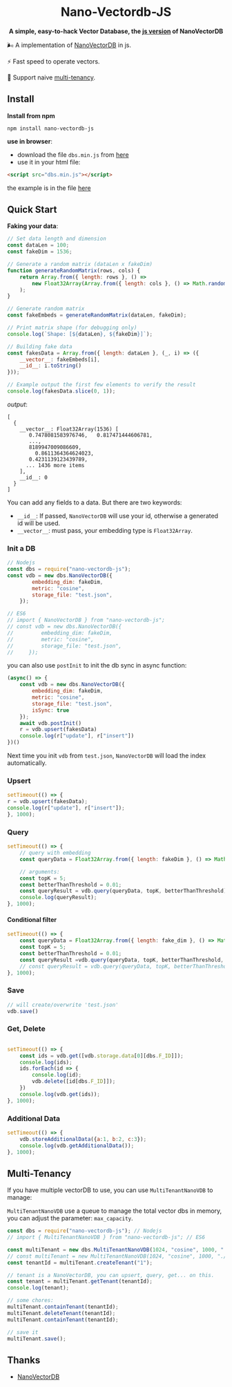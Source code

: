 <div align="center">
  <h1>Nano-Vectordb-JS</h1>
  <p><strong>A simple, easy-to-hack Vector Database, the <a href="https://pypi.org/project/nano-vectordb/">js version</a> of NanoVectorDB</strong></p>

</div>




🌬️ A implementation of [NanoVectorDB](https://github.com/gusye1234/nano-vectordb) in js.

⚡ Fast speed to operate vectors.

🏃 Support naive [multi-tenancy](#Multi-Tenancy).



## Install

**Install from npm**

```shell
npm install nano-vectordb-js
```

**use in browser**:
- download the file `dbs.min.js` from [here](https://github.com/windfollowingheart/nano-vectordb-js/blob/master/browserjs/dbs.min.js)
- use it in your html file:
```html
<script src="dbs.min.js"></script>
```
the example is in the file [here](https://github.com/windfollowingheart/nano-vectordb-js/blob/master/browserjs/test.html)


## Quick Start

**Faking your data**:

```js
// Set data length and dimension
const dataLen = 100;
const fakeDim = 1536;

// Generate a random matrix (dataLen x fakeDim)
function generateRandomMatrix(rows, cols) {
    return Array.from({ length: rows }, () =>
        new Float32Array(Array.from({ length: cols }, () => Math.random()))
    );
}

// Generate random matrix
const fakeEmbeds = generateRandomMatrix(dataLen, fakeDim);

// Print matrix shape (for debugging only)
console.log(`Shape: [${dataLen}, ${fakeDim}]`);

// Building fake data
const fakesData = Array.from({ length: dataLen }, (_, i) => ({
    __vector__: fakeEmbeds[i],
    __id__: i.toString()
}));

// Example output the first few elements to verify the result
console.log(fakesData.slice(0, 1));
```
*output*:
```
[
  {
    __vector__: Float32Array(1536) [
       0.7478081583976746,   0.817471444606781, 
       ...,
       8189947009086609,
         0.8611364364624023,
       0.4231139123439789,
      ... 1436 more items
    ],
    __id__: 0
  }
]
```

You can add any fields to a data. But there are two keywords:

- `__id__`: If passed, `NanoVectorDB` will use your id, otherwise a generated id will be used.
- `__vector__`: must pass, your embedding type is `Float32Array`.

### Init a DB

```js
// Nodejs
const dbs = require("nano-vectordb-js"); 
const vdb = new dbs.NanoVectorDB({
        embedding_dim: fakeDim, 
        metric: "cosine", 
        storage_file: "test.json", 
    });

// ES6
// import { NanoVectorDB } from "nano-vectordb-js";
// const vdb = new dbs.NanoVectorDB({
//         embedding_dim: fakeDim, 
//         metric: "cosine", 
//         storage_file: "test.json", 
//     });
```
you can also use `postInit` to init the db sync in async function:

```js
(async() => {
    const vdb = new dbs.NanoVectorDB({
        embedding_dim: fakeDim, 
        metric: "cosine", 
        storage_file: "test.json", 
        isSync: true
    });
    await vdb.postInit()
    r = vdb.upsert(fakesData)
    console.log(r["update"], r["insert"])
})()
```

Next time you init `vdb` from `test.json`, `NanoVectorDB` will load the index automatically.

### Upsert

```js
setTimeout(() => {
r = vdb.upsert(fakesData);
console.log(r["update"], r["insert"]);
}, 1000);
```

### Query

```js
setTimeout(() => {
    // query with embedding 
    const queryData = Float32Array.from({ length: fakeDim }, () => Math.random());

    // arguments:
    const topK = 5;
    const betterThanThreshold = 0.01;
    const queryResult = vdb.query(queryData, topK, betterThanThreshold);
    console.log(queryResult);
}, 1000);
```

#### Conditional filter

```js
setTimeout(() => {
    const queryData = Float32Array.from({ length: fake_dim }, () => Math.random());
    const topK = 5;
    const betterThanThreshold = 0.01;
    const queryResult =vdb.query(queryData, topK, betterThanThreshold, (data) => parseInt(data.__id__) >= 70); // when  __id__ is a string of number
    // const queryResult = vdb.query(queryData, topK, betterThanThreshold, (data) => data.__id__ === "ANY_STRING"); // when __id__ is a string
}, 1000);
```

### Save

```js
// will create/overwrite 'test.json'
vdb.save()
```

### Get, Delete

```js

setTimeout(() => {
    const ids = vdb.get([vdb.storage.data[0][dbs.F_ID]]);
    console.log(ids);
    ids.forEach(id => {
        console.log(id);
        vdb.delete([id[dbs.F_ID]]);
    })
    console.log(vdb.get(ids));
}, 1000);
```

### Additional Data

```js
setTimeout(() => {
    vdb.storeAdditionalData({a:1, b:2, c:3});
    console.log(vdb.getAdditionalData());
}, 1000);
```

## Multi-Tenancy

If you have multiple vectorDB to use, you can use `MultiTenantNanoVDB` to manage:

`MultiTenantNanoVDB` use a queue to manage the total vector dbs in memory, you can adjust the parameter: `max_capacity`.

```js
const dbs = require("nano-vectordb-js"); // Nodejs
// import { MultiTenantNanoVDB } from "nano-vectordb-js"; // ES6

const multiTenant = new dbs.MultiTenantNanoVDB(1024, "cosine", 1000, "./test");
// const multiTenant = new MultiTenantNanoVDB(1024, "cosine", 1000, "./test");
const tenantId = multiTenant.createTenant("1");

// tenant is a NanoVectorDB, you can upsert, query, get... on this.
const tenant = multiTenant.getTenant(tenantId);
console.log(tenant);

// some chores:
multiTenant.containTenant(tenantId);
multiTenant.deleteTenant(tenantId);
multiTenant.containTenant(tenantId);

// save it
multiTenant.save();
```

## Thanks

- [NanoVectorDB](https://github.com/gusye1234/nano-vectordb)





